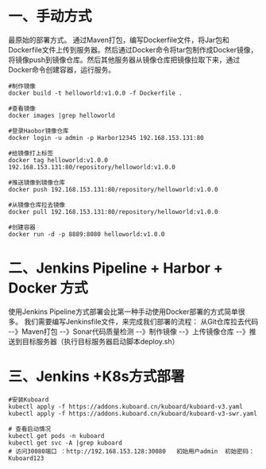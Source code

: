 
# 一、手动方式
最原始的部署方式。
通过Maven打包，编写Dockerfile文件，将Jar包和Dockerfile文件上传到服务器。然后通过Docker命令将tar包制作成Docker镜像，将镜像push到镜像仓库。然后其他服务器从镜像仓库把镜像拉取下来，通过Docker命令创建容器，运行服务。


```shell
#制作镜像
docker build -t helloworld:v1.0.0 -f Dockerfile .  

#查看镜像
docker images |grep helloworld

#登录Haobor镜像仓库
docker login -u admin -p Harbor12345 192.168.153.131:80

#给镜像打上标签
docker tag helloworld:v1.0.0 192.168.153.131:80/repository/helloworld:v1.0.0

#推送镜像到镜像仓库
docker push 192.168.153.131:80/repository/helloworld:v1.0.0

#从镜像仓库拉去镜像
docker pull 192.168.153.131:80/repository/helloworld:v1.0.0

#创建容器
docker run -d -p 8889:8080 helloworld:v1.0.0 
```


# 二、Jenkins Pipeline + Harbor + Docker 方式
使用Jenkins Pipeline方式部署会比第一种手动使用Docker部署的方式简单很多。
我们需要编写Jenkinsfile文件，来完成我们部署的流程： 从Git仓库拉去代码 --》Maven打包 --》Sonar代码质量检测 --》制作镜像 --》上传镜像仓库 --》推送到目标服务器（执行目标服务器启动脚本deploy.sh）

# 三、Jenkins +K8s方式部署

```shell
#安装Kuboard
kubectl apply -f https://addons.kuboard.cn/kuboard/kuboard-v3.yaml
kubectl apply -f https://addons.kuboard.cn/kuboard/kuboard-v3-swr.yaml

# 查看启动情况
kubectl get pods -n kuboard
kubectl get svc -A |grep kuboard
# 访问30080端口 ：http://192.168.153.128:30080   初始用户admin  初始密码：Kuboard123
```